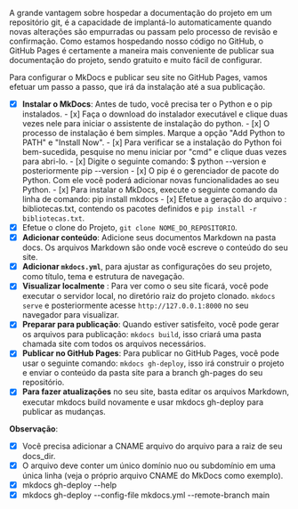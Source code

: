 A grande vantagem sobre hospedar a documentação do projeto em um repositório git, é a capacidade de implantá-lo automaticamente quando novas alterações são empurradas ou passam pelo processo de revisão e confirmação.
Como estamos hospedando nosso código no GitHub, o GitHub Pages é certamente a maneira mais conveniente de publicar sua documentação do projeto, sendo gratuito e muito fácil de configurar.

Para configurar o MkDocs e publicar seu site no GitHub Pages, vamos efetuar um passo a passo, que irá da instalação até a sua publicação. 

- [x] **Instalar o MkDocs**: Antes de tudo, você precisa ter o Python e o pip instalados. 
      - [x] Faça o download do instalador executável e clique duas vezes nele para iniciar o assistente de instalação do python.
      - [x] O processo de instalação é bem simples. Marque a opção "Add Python to PATH" e "Install Now".
      - [x] Para verificar se a instalação do Python foi bem-sucedida, pesquise no menu iniciar por "cmd" e clique duas vezes para abri-lo.
      - [x] Digite o seguinte comando: $ python --version e posteriormente pip --version
      - [x] O pip é o gerenciador de pacote do Python. Com ele você poderá adicionar novas funcionalidades ao seu Python.
      - [x] Para instalar o MkDocs, execute o seguinte comando da linha de comando: pip install mkdocs
      - [x] Efetue a geração do arquivo : bibliotecas.txt, contendo os pacotes definidos e `pip install -r bibliotecas.txt`.
- [x] Efetue o clone do Projeto, `git clone NOME_DO_REPOSITORIO`.
- [x] **Adicionar conteúdo**: Adicione seus documentos Markdown na pasta docs. Os arquivos Markdown são onde você escreve o conteúdo do seu site.
- [x] **Adicionar `mkdocs.yml`**, para ajustar as configurações do seu projeto, como título, tema e estrutura de navegação.
- [x] **Visualizar localmente** : Para ver como o seu site ficará, você pode executar o servidor local, no diretório raiz do projeto clonado. `mkdocs serve` e posteriormente acesse `http://127.0.0.1:8000` no seu navegador para visualizar.
- [x] **Preparar para publicação**: Quando estiver satisfeito, você pode gerar os arquivos para publicação: `mkdocs build`, isso criará uma pasta chamada site com todos os arquivos necessários.
- [x] **Publicar no GitHub Pages**: Para publicar no GitHub Pages, você pode usar o seguinte comando: `mkdocs gh-deploy`, isso irá construir o projeto e enviar o conteúdo da pasta site para a branch gh-pages do seu repositório.
- [x] **Para fazer atualizações** no seu site, basta editar os arquivos Markdown, executar mkdocs build novamente e usar mkdocs gh-deploy para publicar as mudanças.
      
**Observação**: 

- [x] Você precisa adicionar a CNAME arquivo do arquivo para a raiz de seu docs_dir. 
- [x] O arquivo deve conter um único domínio nuo ou subdomínio em uma única linha (veja o próprio arquivo CNAME do MkDocs como exemplo). 
- [x] mkdocs gh-deploy --help
- [x] mkdocs gh-deploy --config-file mkdocs.yml --remote-branch main
